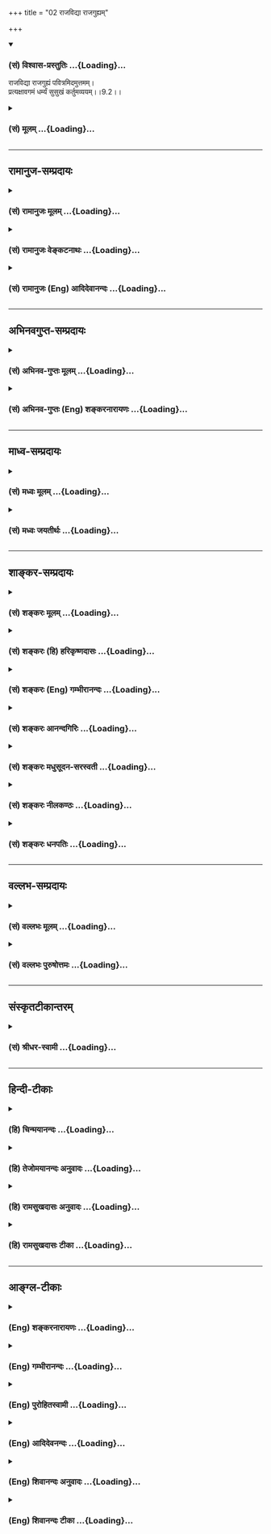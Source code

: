 +++
title = "02 राजविद्या राजगुह्यम्"

+++
<div class="js_include" newlevelforh1="3" title="(सं) विश्वास-प्रस्तुतिः" unfilled url="/purANam/mahAbhAratam/06-bhIShma-parva/02-bhagavad-gItA-parva/saMskRtam/vishvAsa-prastutiH/09_rAja-vidyA-rAja-guhy/02_rAjavidyA_rAjaguh.md">
<details open><summary><h3>(सं) विश्वास-प्रस्तुतिः ...{Loading}...</h3></summary>

राजविद्या राजगुह्यं पवित्रमिदमुत्तमम्।  
प्रत्यक्षावगमं धर्म्यं सुसुखं कर्तुमव्ययम्।।9.2।।
</details>
</div>
<div class="js_include collapsed" newlevelforh1="3" title="(सं) मूलम्" unfilled url="/purANam/mahAbhAratam/06-bhIShma-parva/02-bhagavad-gItA-parva/saMskRtam/mUlam/09_rAja-vidyA-rAja-guhy/02_rAjavidyA_rAjaguh.md">
<details><summary><h3>(सं) मूलम् ...{Loading}...</h3></summary>

राजविद्या राजगुह्यं पवित्रमिदमुत्तमम्।  
प्रत्यक्षावगमं धर्म्यं सुसुखं कर्तुमव्ययम्।।9.2।।
</details>
</div>


_________________
## रामानुज-सम्प्रदायः
<div class="js_include collapsed" newlevelforh1="3" title="(सं) रामानुजः मूलम्" unfilled url="/purANam/mahAbhAratam/06-bhIShma-parva/02-bhagavad-gItA-parva/saMskRtam/rAmAnujaH/mUlam/09_rAja-vidyA-rAja-guhy/02_rAjavidyA_rAjaguh.md">
<details><summary><h3>(सं) रामानुजः मूलम् ...{Loading}...</h3></summary>

।।9.2।।**राजविद्या** विद्यानां राजा **राजगुह्यं** गुह्यानां राजा राज्ञां
विद्येति वा राजविद्या; राजानो हि विस्तीर्णागाधमनसः; महामनसाम् इयं विद्या
इत्यर्थः। महामनस एव गोपनीयगोपनकुशला इति तेषाम् एव गुह्यम् **इदम्। उत्तमम्
पवित्रं** मत्प्राप्तिविरोध्यशेषकल्मषापहं **प्रत्यक्षावगमम्;** अवगम्यते
इति अवगमो विषयः; प्रत्यक्षभूतः अवगमो विषयो यस्य ज्ञानस्य तत्
प्रत्यक्षावगमम्; भक्तिरूपेण उपासनेन उपास्यमानः अहं तदानीम् एव उपासितुः
प्रत्यक्षताम् उपागतो भवामि इत्यर्थः। अथापि **धर्म्यं** धर्माद् अनपेतं
धर्मत्वं हि निःश्रेयससाधनत्वम् स्वरूपेण एव अत्यर्थप्रियत्वेन तदानीम् एव
मद्दर्शनापादनतया च स्वयं निःश्रेयसरूपम् अपि
निरतिशयनिःश्रेयसरूपात्यन्तिकमत्प्राप्तिसाधनम् इत्यर्थः। अत एव **सुसुखं**
कर्तुं सुसुखोपादानम्; अत्यर्थप्रियत्वेन उपादेयम् **अव्ययम्** अक्षयं
मत्प्राप्तिं साधयित्वा अपि स्वयं न क्षीयते। एवंरूपम् उपासनं कुर्वतो
मत्प्रदाने कृते अपि न किञ्चित् कृतं मया अस्य इति मे प्रतिभाति इत्यर्थः।

</details>
</div>
<div class="js_include collapsed" newlevelforh1="3" title="(सं) रामानुजः वेङ्कटनाथः" unfilled url="/purANam/mahAbhAratam/06-bhIShma-parva/02-bhagavad-gItA-parva/saMskRtam/rAmAnujaH/venkaTanAthaH/09_rAja-vidyA-rAja-guhy/02_rAjavidyA_rAjaguh.md">
<details><summary><h3>(सं) रामानुजः वेङ्कटनाथः ...{Loading}...</h3></summary>

  
  
।।9.2।। उपायान्तरेभ्योऽस्योपायस्यातिशयं दर्शयति -- राजविद्येति।
राजशब्दस्यात्र क्षत्रियविषयत्वेविशेषविधिः शेषनिषेधं गमयति \[ \]
इतिन्यायात् ब्राह्मणादेरनधिकारप्रसङ्गात्राज्ञां विद्या इति
विग्रहमनादृत्याह -- विद्यानां राजा ৷৷. गुह्यानां राजेति।
समानाधिकरणसमासफलमनुरुध्येदमुक्तम् शब्दार्थस्तु राजभूता विद्येति
राजदन्तादिषु वा पाठो द्रष्टव्यः। पवित्रमिदमुत्तमम्
इत्युत्तमशब्दसमानन्यायतया राजशब्दोऽत्र श्रेष्ठवाची।
एवमप्रसिद्धार्थक्लेशमसहमान आहराज्ञां विद्येति।
ब्राह्मणादेरधिकारनिषेधपरत्वशङ्कापरिहारायोपचारनिमित्तं गुणं दर्शयतिराजानो
हीति। फलितमाहमहामनसामिति। अजहल्लक्षणा वा गौणी वा वृत्तिरिह विवक्षिता;
अन्यैर्ज्ञातुमशक्यत्वादिति भावः। राजगुह्यम् इत्यस्यापि
सप्रयोजनत्वायौपचारिकार्थत्वं दर्शयतिमहामनस एव हीति।
उपायविरोधिनिवर्तककतिपयनिवर्तकव्यवच्छेदार्थमुत्तमशब्दविशेषितपवित्रशब्दविवक्षितमाह
-- मत्प्राप्तीति। प्रत्यक्षावगमम् इत्यत्र प्रत्यक्षरूपज्ञानपरत्वे
नपुंसकत्वायोगाज्ज्ञानस्यैव विशेष्यस्य ज्ञानमेव विशेषणीकृत्य
बहुव्रीह्ययोगाच्च कर्मणि व्युत्पत्त्या बहुव्रीहित्वं घटयतिअवगम्यत
इत्यादिना। नन्विदमयुक्तम्; उपासनस्य स्मृतिसन्ततिरूपत्वात्; उपास्यस्य
चाप्रत्यक्षत्वश्रुतेः प्रत्यक्षस्य तु विषयान्तरस्य
भक्तावनन्वयादित्यत्राहभक्तरूपेणेति। भक्त्या त्वनन्यया शक्यः \[11।54\]
इत्यादिकमिह भाव्यम्। तदानीमेवेत्यासक्तिवशादुक्तम्।  
  
स्वयं फलभूतानां हि फलान्तरसाधनत्वरूपं धर्मत्वं दुर्लभमित्यभिप्रायेणाह --
अथापि धर्म्यमिति। धर्मपथ्यर्थन्यायादनपेते \[अष्टा.4।4।92\] इति
सूत्रानुसारेण धर्म्यशब्दं निर्वक्तिधर्मादिति। अभिप्रेतं विवृणोतिधर्मत्वं
हीत्यादिना। प्रीतिपर्यायधृतिवाचके धातौ करणविवक्षया व्युत्पन्नो ह्ययं
धर्मशब्द इति भावः। उक्तं चाभियुक्तैःधर्म इत्युपसंहार्ये
यच्छ्रेयस्करभाषणम्। तद्धर्मपदवाच्यार्थनिरूपणविवक्षया इत्यादि।
श्रेयसोऽत्रावच्छेदकाभावात्मुक्तिः कैवल्यनिर्वाणश्रेयोनिश्श्रेयसामृतम्
\[अमरः1।5।6\] इति नैघण्टुकपाठाच्चनिरतिशयेत्यादिकमुक्तम्। अत एवेति --
स्वरूपतः साध्यतश्च पुरुषार्थरूपत्वादित्यर्थः। कर्तुं सुसुखं करणे
सुसुखमित्यर्थः। सुसुखं इत्यस्य
तुमुनन्तक्रियाकर्मीभावभ्रमव्युदासायाहसुसुखोपादानमिति।
उपसर्गसुखशब्दयोरत्राभिप्रेतमाहअत्यर्थेति। स्वरूपतो
विषयतश्चात्यर्थानुकूलत्वात्सुखेनानुष्ठेयमित्यर्थः। फलविनाश्यं हि
सर्वमन्यत्कर्म इदं तु सुकरमपि फलेनापि न क्षीयते अपवर्गरूपं फलमप्येतस्य
नालमित्यतिशयपरोऽव्ययशब्द इत्यभिप्रायेणाहअक्षयमिति।
तद्विवृणोतिमत्प्राप्तिमिति। तर्हि किमन्यदधिकं साध्यमिति
शङ्कायामभिप्रेतमाहएवंरूपमिति।  
  

</details>
</div>
<div class="js_include collapsed" newlevelforh1="3" title="(सं) रामानुजः (Eng) आदिदेवानन्दः" unfilled url="/purANam/mahAbhAratam/06-bhIShma-parva/02-bhagavad-gItA-parva/saMskRtam/rAmAnujaH/english/AdidevAnandaH/09_rAja-vidyA-rAja-guhy/02_rAjavidyA_rAjaguh.md">
<details><summary><h3>(सं) रामानुजः (Eng) आदिदेवानन्दः ...{Loading}...</h3></summary>

9.2 This is a 'royal science', the king among sciences; 'the royal
mystery', the king among mysteries. Or royal science may also mean the
science known and practised by kings. Indeed kings are those who have
broad and profound minds. The meaning is that this is the science of
great minds. This is a mystery, because the great-minded alone are
skilled in keeping mysteries. This is 'supreme purifier'; for it removes
completely all blemishes opposed to the attainment of Myself. It is
realised by 'direct perception'. Avagama' is that which is apprehended -
the subject of knowledge. It is that knowledge which has become direct
perception, so that its object is directly apprehended. The import is
that I, when worshipped in the spirit of Bhakti, become perceptible to
the worshipper immediately. Even so, it is in 'accord with Dharma' or
inseparable from Dharma. What is called Dharma is that which constitutes
the means for the highest good. Though it is of the nature of supreme
good, as it brings about the vision of Myself, yet it is also the means
for completely attaining Me, which is the end unsurpassed and the final
good. Because of this, it is 'pleasurable' to practise; its adoption is
a matter of supreme love. It is 'abiding', imperishable. It does not
perish even after leading to My attainment. That is, I give Myself up to
one who performs this form of worship; even then it appears to Me that I
have done nothing for him. Such is the meaning.

</details>
</div>


_________________
## अभिनवगुप्त-सम्प्रदायः
<div class="js_include collapsed" newlevelforh1="3" title="(सं) अभिनव-गुप्तः मूलम्" unfilled url="/purANam/mahAbhAratam/06-bhIShma-parva/02-bhagavad-gItA-parva/saMskRtam/abhinava-guptaH/mUlam/09_rAja-vidyA-rAja-guhy/02_rAjavidyA_rAjaguh.md">
<details><summary><h3>(सं) अभिनव-गुप्तः मूलम् ...{Loading}...</h3></summary>

।।9.2।। राजेति। राजते सर्वविद्यामध्ये वीप्यते या। इहैव ह्युच्यते --
अध्यात्मविद्या विद्यानाम् इति। राज्ञां जनकादीनाम् अत्र अधिकारः; तेषां
रहस्यम् अतिगुप्तत्वात् +++(S;;N प्रति गुप्तत्वात्)+++। क्षत्रियसुलभेन वी,(धी)
रभावेनाविकम्पनात् +++(S;;N -- कम्पत्वात्)+++ कर्तुमनुष्ठातुं +++(N अनुष्ठानम्)+++
सुसुखम्। \[अव्ययम्\]; न चास्य ब्रह्मोपासनात्मनः कर्मणः
अन्यकर्मवदुपभोगादिना व्ययोऽस्ति।

</details>
</div>
<div class="js_include collapsed" newlevelforh1="3" title="(सं) अभिनव-गुप्तः (Eng) शङ्करनारायणः" unfilled url="/purANam/mahAbhAratam/06-bhIShma-parva/02-bhagavad-gItA-parva/saMskRtam/abhinava-guptaH/english/shankaranArAyaNaH/09_rAja-vidyA-rAja-guhy/02_rAjavidyA_rAjaguh.md">
<details><summary><h3>(सं) अभिनव-गुप्तः (Eng) शङ्करनारायणः ...{Loading}...</h3></summary>

9.2 Raja-etc. Shines : that which illumines in the midst of all
sciences. Here \[in the Gita\] itself it is said 'The science of the
Self \[is the chief\] among the sciences'. Here in this science kings
like Janaka etc., have a right and pervilege (adhikara) \[to learn\]. It
is their secret, as it is much protected (by them) by heroism easy for
the Ksatriyas. As they do not waver \[in their mind\] because of their
heroic nature that is common in the members of the warring class, it is
very easy to do i.e., to observe. Imperishable : Unlike other actions
this action of worshipping Brahman does not perish through the enjoyment
of \[its result\].

</details>
</div>


_________________
## माध्व-सम्प्रदायः
<div class="js_include collapsed" newlevelforh1="3" title="(सं) मध्वः मूलम्" unfilled url="/purANam/mahAbhAratam/06-bhIShma-parva/02-bhagavad-gItA-parva/saMskRtam/madhvaH/mUlam/09_rAja-vidyA-rAja-guhy/02_rAjavidyA_rAjaguh.md">
<details><summary><h3>(सं) मध्वः मूलम् ...{Loading}...</h3></summary>

।।9.2।। राजविद्या प्रधानविद्या। प्रत्यक्षं ब्रह्म अवगम्यते येन
तत्प्रत्यक्षावगमम्। अक्षेष्विन्द्रियेषु प्रति प्रतिस्थित इति प्रत्यक्षः।
तथा च श्रुतिः यः प्राणे तिष्ठन्प्राणादन्तरो यं प्राणो न वेद यस्य प्राणः
शरीरम्। यः प्राणमन्तरो यमयत्येष त आत्माऽन्तर्याम्यमृतः। यो वाचि तिष्ठन्
৷৷. यश्चक्षुषि तिष्ठन् \[बृ.उ.3।7।1618\] इत्यादिः। य एषोऽन्तरक्षिणि
पुरुषो दृश्यते \[छां.उ.1।7।5\] इति च अङ्गुष्ठमात्रः पुरुषोऽङ्गुष्ठं च
समाश्रितः \[म.ना.उ.15।5\] इति च। त्वं मनस्त्वं चन्द्रमास्त्वं
चक्षुरादित्यः इत्यादेश्च मोक्षधर्मे। \[म.भा.12।338।98100\] स प्रत्यक्षः
प्रति इति हि सोऽक्षेष्वक्षवान् भवति य एवं विद्वान्प्रत्यक्षं वेद इति
सामवेदे बाभ्रव्यशाखायाम्। धर्मो भगवान् तद्विषयं धर्म्यम्। सर्वं जगद्धत्त
इति धर्मः। पृथिवी धर्ममूर्धनि इति च प्रयोगान्मोक्षधर्मे। भारभृत्कथितो योगी
\[म.भा.13।149।106\] इति च। भर्ता सन् भ्रियमाणो बिभर्ति \[तै.आ.3।14\] इति
च श्रुतिः। धर्मो वा इदमग्र आसीन्न पृथिवी न वायुर्भाकाशो न ब्रह्मा न
रुद्रो न देवा न ऋषयः सोऽध्यायत् इति च सामवेदशाखायाम्।

</details>
</div>
<div class="js_include collapsed" newlevelforh1="3" title="(सं) मध्वः जयतीर्थः" unfilled url="/purANam/mahAbhAratam/06-bhIShma-parva/02-bhagavad-gItA-parva/saMskRtam/madhvaH/jayatIrthaH/09_rAja-vidyA-rAja-guhy/02_rAjavidyA_rAjaguh.md">
<details><summary><h3>(सं) मध्वः जयतीर्थः ...{Loading}...</h3></summary>

।।9.2।। राज्ञामश्वपतिजनकादीनां विद्या राजविद्येति कश्चित्; तदसत्
ब्राह्मणादीनामनधिकारप्रसङ्गादिति भावेनाह -- **राजे**ति। राजेव राजा; राजा
चासौ विद्या चेति राजविद्येत्यर्थः। प्रत्यक्षेणावगमो यस्येति (शां.)
व्याख्यानमसत्। भगवन्माहात्म्यस्य शास्त्रैकसमधिगम्यत्वात्अद्वैतोद्गारस्य
प्रमाणविरुद्धत्वादिति भावेनाह -- **प्रत्यक्षमि**ति। शास्त्रैकवेद्यं
ब्रह्म कथं प्रत्यक्षं इत्यत आह -- **अक्षेष्वि**ति। प्रत्यक्षः परमात्मा।
प्रादिसमासोऽयं; नाव्ययीभाव इति ज्ञापनाय नपुंसके प्रकृतेऽपि
पुँल्लिङ्गनिर्देशः; अन्यथा षष्ठी न श्रूयेत। परमात्मनोऽक्षेषु स्थितत्वे
किं मानं इत्यत आह -- **तथा चे**ति। प्राण इति प्राणाभिमानिनी देवतोच्यते;
प्राणादन्तरो भिन्नः। अङ्गुष्ठेति कर्मेन्द्रियाधिष्ठातृत्वमुच्यते। मन
इत्यादेर्मनआदिस्थ इत्यर्थः। प्रत्यक्षशब्दस्यायमर्थ इत्यत्र श्रुतिमाह --
**स** इति। प्रतिस्थितः। अक्षवान् प्रशस्तेन्द्रियः। यो विद्वानेवं
प्रत्यक्षशब्दार्थं वेद। धर्मादनपेतं धर्म्यमिति निर्वचनेऽपि न
प्रसिद्धधर्माविरुद्धत्वमर्थः; निवृत्तधर्मस्य ब्रह्मज्ञानाविरुद्धतायाः
प्रसिद्धत्वात्। प्रवृत्तिलक्षणस्य तु तद्विरुद्धत्वादिति भावेनाह --
**धर्म** इति। तस्मादनपेतमित्यर्थस्तद्विषयमिति। कथं भगवान् धर्मः इत्यत आह
-- **सर्वमि**ति। धृञो मन्प्रत्यय औणादिकः। धारके धर्मशब्दप्रवृत्तिः कुतः
इत्यत आह -- **पृथिवी**ति। पर्वतोपरीत्यर्थः। भगवतः सर्वधारकत्वे किं मानं
इत्यत आह -- **भारभृदि**ति। सर्वत्र स्थितो भगवान् सर्वेण ध्रियते; स कथं
सर्वस्य धारकः इत्यत आह -- **भर्ते**ति। भर्ता सन्नेव म्रियमाणो न
स्वकीयस्थित्यै। धर्मशब्दस्य भगवद्वाचित्वं कुतः इत्यत आह -- **धर्मो वा**
इति। इदमग्रे अस्याग्रे। अत्र पुण्यं धर्मः किं न स्यात् इति
शङ्कानिरासार्थं सोऽध्यायदिति वाक्यशेषोदाहरणम्।

</details>
</div>


_________________
## शाङ्कर-सम्प्रदायः
<div class="js_include collapsed" newlevelforh1="3" title="(सं) शङ्करः मूलम्" unfilled url="/purANam/mahAbhAratam/06-bhIShma-parva/02-bhagavad-gItA-parva/saMskRtam/shankaraH/mUlam/09_rAja-vidyA-rAja-guhy/02_rAjavidyA_rAjaguh.md">
<details><summary><h3>(सं) शङ्करः मूलम् ...{Loading}...</h3></summary>

।।9.2।। --,**राजविद्या** विद्यानां राजा; दीप्त्यतिशयवत्त्वात् दीप्यते हि
इयम् अतिशयेन ब्रह्मविद्या सर्वविद्यानाम्। तथा **राजगुह्यं** गुह्यानां
राजा। **पवित्रं** पावनं **इदम् उत्तमं** सर्वेषां पावनानां शुद्धिकारणं
ब्रह्मज्ञानम् उत्कृष्टतमम्। अनेकजन्मसहस्रसंचितमपि धर्माधर्मादि समूलं
कर्म क्षणमात्रादेव भस्मीकरोति इत्यतः किं तस्य पावनत्वं वक्तव्यम्। किञ्च
-- **प्रत्यक्षावगमं** प्रत्यक्षेण सुखादेरिव अवगमो यस्य तत्
प्रत्यक्षावगमम्। अनेकगुणवतोऽपि धर्मविरुद्धत्वं दृष्टम्; न तथा आत्मज्ञानं
धर्मविरोधि; किंतु **धर्म्यं** धर्मादनपेतम्। एवमपि;
स्याद्दुःखसंपाद्यमित्यत आह -- सुसुखं **कर्तुम्;** यथा
रत्नविवेकविज्ञानम्। तत्र अल्पायासानामन्येषां कर्मणां सुखसंपाद्यानाम्
अल्पफलत्वं दुष्कराणां च महाफलत्वं दृष्टमिति; इदं तु सुखसंपाद्यत्वात्
फलक्षयात् व्येति इति प्राप्ते; आह -- **अव्ययम्** इति। न अस्य फलतः
कर्मवत् व्ययः अस्तीति अव्ययम्। अतः श्रद्धेयम् आत्मज्ञानम्।। ये पुनः --,

</details>
</div>
<div class="js_include collapsed" newlevelforh1="3" title="(सं) शङ्करः (हि) हरिकृष्णदासः" unfilled url="/purANam/mahAbhAratam/06-bhIShma-parva/02-bhagavad-gItA-parva/saMskRtam/shankaraH/hindI/harikRShNadAsaH/09_rAja-vidyA-rAja-guhy/02_rAjavidyA_rAjaguh.md">
<details><summary><h3>(सं) शङ्करः (हि) हरिकृष्णदासः ...{Loading}...</h3></summary>

।।9.2।। वह ज्ञान --, अतिशय प्रकाशयुक्त होनेके कारण समस्त विद्याओंका राजा
है। ब्रह्मविद्या सब विद्याओंमें अतिशय देदीप्यमान है यह प्रसिद्ध ही है।
तथा ( यह ज्ञान ) समस्त गुप्त रखनेयोग्य भावोंका भी राजा है। एवं यह बड़ा
पवित्र और उत्तम भी है; अर्थात् सम्पूर्ण पवित्र करनेवालोंको पवित्र
करनेवाला यह ब्रह्मज्ञान सबसे उत्कृष्ट है। जो अनेक सहस्र जन्मोंमें इकट्ठे
हुए पुण्य पापादि कर्मोंको क्षणमात्रमें मूलसहित भस्म कर देता है उसकी
पवित्रताका क्या कहना है साथ ही यह ज्ञान प्रत्यक्ष अनुभवमें आनेवाला है;
अर्थात् सुख आदिकी भाँति जिसका प्रत्यक्ष अनुभव हो सके; ऐसा है। अनेक
गुणोंसे युक्त वस्तुका भी धर्मसे विरोध देखा जाता है; परंतु आत्मज्ञान उनकी
तरह धर्मविरोधी नहीं है बल्कि धर्म्य -- धर्ममय है अर्थात् धर्मसे युक्त
है। ऐसा पदार्थ भी दुःसम्पाद्य ( प्राप्त करनेमें बड़ा कठिन ) हो सकता है।
इसलिये कहते हैं कि वह ज्ञान रत्नोंके विवेकविज्ञानकी भाँति समझनेमें बड़ा
सुगम है। परंतु संसारमें अल्प परिश्रमसे सुखपूर्वक सम्पन्न होनेवाले
कर्मोंका अल्प फल और कठिनतासे सम्पन्न होनेवाले कर्मोंका महान् फल देखा गया
है; अतः यह ज्ञान भी सुगमतासे सम्पन्न होनेवाला होनेके कारण अपने फलका क्षय
होनेपर क्षीण हो जायगा; ऐसी शङ्का प्राप्त होनेपर कहते हैं -- यह ज्ञान
अव्यय है अर्थात् कर्मोंकी भाँति फलनाशके द्वारा इसका नाश नहीं होता। अतः
यह आत्मज्ञान श्रद्धा करने योग्य है।

</details>
</div>
<div class="js_include collapsed" newlevelforh1="3" title="(सं) शङ्करः (Eng) गम्भीरानन्दः" unfilled url="/purANam/mahAbhAratam/06-bhIShma-parva/02-bhagavad-gItA-parva/saMskRtam/shankaraH/english/gambhIrAnandaH/09_rAja-vidyA-rAja-guhy/02_rAjavidyA_rAjaguh.md">
<details><summary><h3>(सं) शङ्करः (Eng) गम्भीरानन्दः ...{Loading}...</h3></summary>

9.2 And that is raja-vidya, the Sovereign Knowledge, the kind among
sciences because of the abundance of its radiance. Indeed, this
knowledge of Brahman shines most brilliantly among all kiinds of
learning \[The word raja means a king, or figuratively, the greatest;
or, derived from the root raj, to shine, it may mean shining.-Tr.\] So
also, idam, this; is raja-guhyam, the Sovereign Profundity, the kind
among profundities; uttamam, the best; pavitram, sanctifier. This
knowledge of Brahman, which sanctifies all things that purify, is the
greatest. Shine it reduces to ashes in a moment (the results of) all
actions-righteous, unrighteous and others-together with their roots,
accumulated over many thousands of births, therefore, what to speak of
its sanctifying power! Besides, it is pratyaksavagamam, directly
realizable, directly perceivable like happiness etc. Even though
possessed of many alities, a thing may be noticed to be contrary to
righteousness. The knowledge of the Self is not opposed to
righteousness, in that way, but it is dharmyam, righteous, not divorced
from righteousness. Eeve so, it may be difficult to practice. Hence the
Lord says it is susukham, very easy; kartum to practise, like the
knowledge of the distinction among jewels. It is seen (in the world)
that, actions which reire little effort and are accomplished easily
yield meagre results, whereas those that are difficult to accomplish
yield great results. Thus the contingency arises that this (knowledge of
Brahman), however. which is easily attained, perishes when its result
gets exhausted. Therefore the Lord says it is avyayam, imperishable.
From the point of view of its result, it is not perishable like (the
results of) actions. Hence the knowledge of the Self should be highly
regarded.

</details>
</div>
<div class="js_include collapsed" newlevelforh1="3" title="(सं) शङ्करः आनन्दगिरिः" unfilled url="/purANam/mahAbhAratam/06-bhIShma-parva/02-bhagavad-gItA-parva/saMskRtam/shankaraH/AnandagiriH/09_rAja-vidyA-rAja-guhy/02_rAjavidyA_rAjaguh.md">
<details><summary><h3>(सं) शङ्करः आनन्दगिरिः ...{Loading}...</h3></summary>

।।9.2।। तदाभिमुख्यसिद्धये तज्ज्ञानं स्तौति -- **तच्चेति।** ब्रह्मविद्या
विद्यानां राजा श्रेष्ठेत्यत्र हेतुमाह -- **दीप्तीति।** कुतो
ब्रह्मविद्याया विद्यान्तरेभ्यो दीप्त्यतिशयवत्त्वं तदाह -- **दीप्यते
हीति।** दृश्यते हि विद्वदन्तरेभ्यो लोके पूजातिरेको ब्रह्मविदामिति भावः।
उत्कृष्टतमं शुद्धिकारणं ब्रह्मज्ञानमित्येतदुपपादयति -- **अनेकेति।** तत्र
च श्रुतिस्मृती प्रमाणयितव्ये। न शास्त्रैकगम्यमिदं ज्ञानं किंतु
प्रत्यक्षप्रमेयमित्याह -- **किञ्चेति।** प्रत्यक्षमवगमो मानमस्मिन्निति
तथा; यद्वावगम्यत इत्यवगमः फलं प्रत्यक्षोऽवगमोऽस्येति दृष्टफलत्वं
ज्ञानस्योच्यते। धर्म्यमित्येतद्व्याकरोति -- **अनपेतमिति।** धर्मस्येव
तस्य क्लेशसाध्यत्वमाशङ्क्याह -- **एवमपीति।** तत्र रत्नविषयं विवेकज्ञानं
संप्रयोगादुपदेशापेक्षादनायासेन दृष्टं तथेदं ब्रह्मज्ञानमित्याह --
**तथेति।** अव्ययमिति विशेषणमाशङ्कापूर्वकं विवृणोति -- **तत्रेत्यादिना।**
व्यवहारभूमिः सप्तम्यर्थः। ज्ञानस्याक्षयफलत्वे फलितमाह -- **अत इति।**

</details>
</div>
<div class="js_include collapsed" newlevelforh1="3" title="(सं) शङ्करः मधुसूदन-सरस्वती" unfilled url="/purANam/mahAbhAratam/06-bhIShma-parva/02-bhagavad-gItA-parva/saMskRtam/shankaraH/madhusUdana-sarasvatI/09_rAja-vidyA-rAja-guhy/02_rAjavidyA_rAjaguh.md">
<details><summary><h3>(सं) शङ्करः मधुसूदन-सरस्वती ...{Loading}...</h3></summary>

।।9.2।। पुनस्तदाभिमुख्याय तज्ज्ञानं स्तौति -- राजविद्या सर्वासां
विद्यानां राजा; सर्वाविद्यानाशकत्वात्;
विद्यान्तरस्याविद्यैकदेशविरोधित्वात्। तथा राजगुह्यं सर्वेषां गुप्तानां
राजा; अनेकजन्मकृतसुकृतसाध्यत्वेन बहुभिरज्ञातत्वात्।
राजदन्तादित्वादुपसर्जनस्य परनिपातः। पवित्रमिदमुत्तमम्। प्रायश्चित्तैर्हि
किंचिदेकमेव पापं निवर्त्यते। निवृत्तं च तत्स्वकारणे सूक्ष्मरूपेण
तिष्ठत्येव। यतः पुनस्तत्पापमुपचिनोति पुरुषः। इदं
त्वनेकजन्मसहस्रसंचितानां सर्वेषामपि पापानां स्थूलसूक्ष्मावस्थानां
तत्कारणस्य चाज्ञानस्य सद्य एवोच्छेदकम्। अतः सर्वोत्तमं। पावनमिदमेव।
नचातीन्द्रिये धर्म इवात्र कस्यचित्संदेहः; स्वरूपतः फलतश्च
प्रत्यक्षत्वादित्याह -- प्रत्यक्षावगमं अवगम्यतेऽनेनेत्यवगमो मानं;
अवगम्यते प्राप्यत इत्यवगमः फलं; प्रत्यक्षमवगमो मानमस्मिन्निति स्वरूपतः
साक्षिप्रत्यक्षत्वं; प्रत्यक्षोऽवगमोऽस्येति फलतः साक्षिप्रत्यक्षत्वं;
मयेदं विदितमतो नष्टमिदानीमत्र,ममाज्ञानमिति हि सार्वलौकिकः साक्ष्यनुभवः।
एवं लोकानुभवसिद्धत्वेऽपि तज्ज्ञानं धर्म्यं धर्मादनपेतं
अनेकजन्मसंचितनिष्कामधर्मफलम्। तर्हि दुःसंपादं स्यान्नेत्याह -- सुसुखं
कर्तुं,गुरूपदर्शितविचारसहकृतेन वेदान्तवाक्येन सुखेन कर्तुं शक्यं न
देशकालादिव्यवधानमपेक्षते प्रमाणवस्तुपरतन्त्रत्वाज्ज्ञानस्य।
एवमनायाससाध्यत्वे स्वल्पफलत्वं स्यादत्यायासाध्यानामेव कर्मणां
महाफलत्वदर्शनादिति नेत्याह -- अव्ययम्। एवमनायाससाध्यस्याप्यस्य फलतो
व्ययो नास्तीत्यव्ययम्। अक्षयफलमित्यर्थः। कर्मणां त्वतिमहतामपि
क्षयिकफलत्वमेवयो वा एतदक्षरं गार्ग्यविदित्वास्मिँल्लोके जुहोति यजते
तपस्तप्यते बहूनि वर्षसहस्राण्यन्तवदेवास्य तद्भवति इति श्रुतेः।
तस्मात्सर्वोत्कृष्टत्वाच्छ्रद्धेयमेवात्मज्ञानम्।

</details>
</div>
<div class="js_include collapsed" newlevelforh1="3" title="(सं) शङ्करः नीलकण्ठः" unfilled url="/purANam/mahAbhAratam/06-bhIShma-parva/02-bhagavad-gItA-parva/saMskRtam/shankaraH/nIlakaNThaH/09_rAja-vidyA-rAja-guhy/02_rAjavidyA_rAjaguh.md">
<details><summary><h3>(सं) शङ्करः नीलकण्ठः ...{Loading}...</h3></summary>

।।9.2।। एतदेव स्तौति -- **राजविद्येति।** विद्यानां राजा इति राजविद्या
अध्यात्मविद्या। गुह्यानां राजा इति राजगुह्यम्। राजदन्तादिषु परम्
इत्युपसर्जनस्य परनिपातः। पवित्रं पावनम्। उत्तमं
पूर्वापरदुरितनाशाश्लेषहेतुत्वात्प्रायश्चित्ताद्यपेक्षया श्रेष्ठम्।
प्रत्यक्षावगमं प्रत्यक्षं नित्यापरोक्षं यत्प्रत्यगात्मवस्तु तदेव
याथात्म्येनावगम्यतेऽनेनेति प्रत्यक्षावगमं; प्रत्यक्षेण सुखादिवद्गमो
यस्येति वा। अस्मिन्पक्षे विज्ञानसहितमिति विशेषणस्य श्लोकान्तरस्थत्वान्न
तेन पौनरुक्त्यदोषः। तर्हि अपूर्वत्वाभावान्निष्फलं स्यादत आह। धर्म्यं
धर्मादनपेतम्। तथाहि क्षणमपि प्रत्यगात्माकारवृत्तौ सत्यां श्रूयतेक्षणमेकं
क्रतुशतस्य चतुःसप्तत्या यत्फलं तद्वाप्नोति इति। तर्हि दुःसाध्यं
स्यान्नेत्याह -- सुसुखं कर्तुमिति। कर्तुं संपादयितुमाविष्कर्तुं
सुसुखमनायाससाध्यम्। अज्ञानापनयमात्रसिद्धत्वात्। तर्हि आशुविनाशिफलं चेत्।
अव्ययं; वस्तुमात्रविषयत्वात्। अनन्तफलं नतु कर्मफलवन्नश्यति।

</details>
</div>
<div class="js_include collapsed" newlevelforh1="3" title="(सं) शङ्करः धनपतिः" unfilled url="/purANam/mahAbhAratam/06-bhIShma-parva/02-bhagavad-gItA-parva/saMskRtam/shankaraH/dhanapatiH/09_rAja-vidyA-rAja-guhy/02_rAjavidyA_rAjaguh.md">
<details><summary><h3>(सं) शङ्करः धनपतिः ...{Loading}...</h3></summary>

।।9.2।। तज्ज्ञानं स्तौति राजेति। राजविद्या विद्यानां सर्वासां राजा।
ब्रह्मविद्यावतः पूजातिशयदर्शयेन तस्या अतिशयेन देदीप्यमानत्वात्। तथाच
श्रुतिःतस्मादात्मज्ञमर्चयेद्भूतिकामः इति। भगवद्ववचनं चनिरपेक्षं मुनिं
शान्तं निर्वैरं समदर्शनम्। अनुब्रजाभ्यहं नित्यं पूयेयेत्यङ्गिरेणुभिः।।
इति। तथा सर्वेषां गुह्यानामुत्कर्षवत्त्वेन गोप्यानां
राजाऽत्यत्कर्षत्वात्राजदन्तादिषु परम् इत्युपासर्जनस्य परनिपातः। इदं
ब्रह्मज्ञानमुत्तमं पवित्रं सर्वेषां पावनानामपि शुद्धिकत्वात्। अन्यद्धि
प्रायश्चित्तादिरुपं पवित्रं यथाकथंचित्किंचित्पापं नाशयति। इदं तु सर्वै
धर्माधर्मादिलक्षणं अनेकजन्मसंचितं समूलं कर्म नाशयति। क्रियमाणं
चाश्चलष्टं करोति। तथाच व्याससूत्रेतदधिगम उत्तरपूर्वाधयोरश्लेषविनाशौ
तद्य्वपदेशात्इतरस्याप्येवमसंश्लेषः पाते तु इति। तस्मात्किं तस्य
ब्रह्मज्ञानस्य परमपावनत्वं वक्तव्यमेतल्लवसदृशस्यान्यस्य पावन
स्यानिरुपणात्। किंच न केवलं धर्मवच्छास्त्रगम्यं परोक्षमेवापितु
प्रत्यक्षावगमं प्रत्यक्षेण सुखादेरिवावगमो यस्येति भाष्यम्।
प्रत्यक्षोऽवगमो मानमस्मिमन्निति तथा। यद्वावगम्यत इत्यवगमः फलं
प्रत्यक्षोऽवगमोऽस्येति दृष्टफलत्वं ज्ञानस्योच्यत इति तट्टीका।
प्रथमपक्षेऽवगम्येतऽनेनेत्यवगमो मानं प्रत्यक्षं तदस्मिन्निति स्वरुपतः
साक्षिप्रत्यक्षत्वं। द्वितीयपक्षे फलतः तत्प्रत्यक्षत्वं मयेदं विदतमतो
नष्टमिदानीं ममात्राज्ञानमिति सार्वजनीनः साक्ष्यनुभवः इति तदर्थः।
प्रत्यक्षं नित्यापरोक्षं यत्प्रत्यगात्मवस्तु तदेव
याथात्म्येनावगम्येऽनेनेत्यपि केचित्तदेतत्पक्षत्रयमपि
भाष्यस्योपलक्षणार्थत्वेनोपादेयम्। नन्वनेकगुणवतोऽपि
मांसभक्षणादेर्धर्मविरुद्धत्वं दृष्टम्; तथा आत्मज्ञानमपि किं न स्यादिति
तत्राह। धर्म्यं धर्मादनपेतम्। अनेकजन्मार्जितसुकृतसाध्यत्वात्। नन्वेमपि
दुःसंपाद्यं स्यादिति तत्राह। सुसुखं कर्ते
गुरुपदिष्टवेदान्तवाक्यैरज्ञाननिवृत्त्या सुखेनैव संपादयितुं शक्यं न
देशकालऋत्विगाद्यपेक्षास्तीति। ननु लोके यन्महत्फलं
तद्वह्वायाससाध्यकर्मसाध्यम्। अल्पं त्वल्पायाससाध्यकर्मसाध्यं दृष्टम्।
तद्वज्ज्ञानमपि कर्तुं सुखं अल्पफलं भविष्यतीत्याशङ्क्य
रत्नविवेकज्ञानस्याल्पायाससाध्यस्यापि महाफलदर्शनान्नेत्याह। अव्ययं नास्य
ज्ञानस्य लोकवत्फलतो व्ययो नाशोस्तीऽत्यव्ययम्। अतः श्रद्धयावश्यं
संपाद्यमिति भावः।

</details>
</div>


_________________
## वल्लभ-सम्प्रदायः
<div class="js_include collapsed" newlevelforh1="3" title="(सं) वल्लभः मूलम्" unfilled url="/purANam/mahAbhAratam/06-bhIShma-parva/02-bhagavad-gItA-parva/saMskRtam/vallabhaH/mUlam/09_rAja-vidyA-rAja-guhy/02_rAjavidyA_rAjaguh.md">
<details><summary><h3>(सं) वल्लभः मूलम् ...{Loading}...</h3></summary>

।।9.2।। किञ्च राजविद्येति। इदं ज्ञानं खलु राज्ञां महामनसां विद्या गुह्यं
च मन्त्ररूपं विद्यानां राजा गुह्यं च इति वा। राजदन्तादित्वादुपसर्जनस्य
परत्वम्। पावनसम्बन्धित्वात् पवित्रम्। प्रत्यक्षेति अवगम्यत इत्यवगमो
विषयो यस्य ज्ञानस्य सोऽहं प्रत्यक्षतामुपगतो भवामीत्यर्थः;
भक्त्यावृतत्वात्। अथापि धर्म्यं निश्श्रेयसलक्षणाद्धर्मादनपेतम्अनिच्छतो
गतिमण्वीं प्रयुङ्क्ते इति वाक्यात्। कर्तुं च सुसुखं न
कर्मान्तरवद्दुष्करम्।

</details>
</div>
<div class="js_include collapsed" newlevelforh1="3" title="(सं) वल्लभः पुरुषोत्तमः" unfilled url="/purANam/mahAbhAratam/06-bhIShma-parva/02-bhagavad-gItA-parva/saMskRtam/vallabhaH/puruShottamaH/09_rAja-vidyA-rAja-guhy/02_rAjavidyA_rAjaguh.md">
<details><summary><h3>(सं) वल्लभः पुरुषोत्तमः ...{Loading}...</h3></summary>

  
  
।।9.2।। गुह्यतमत्वज्ञापनायोच्यमानस्य सर्वोत्तमत्वमाह -- राजविद्येति।
इदमुच्यमानं राजविद्या विद्यानां राजा; ब्रह्मविद्यात्मकमित्यर्थः।
राजगुह्यं गुह्यानां गोप्यानां राजा; विद्यासु मुख्यत्वात् गोप्येषु
मुख्यत्वात् कस्यापि न वक्तव्यमिति भावः। पवित्रं; परमपावनमित्यर्थः।
उत्तमं सर्वोत्कृष्टम्। प्रत्यक्षावगमं साक्षात्फलात्मकं;
दृष्टफलरूपमित्यर्थः। धर्म्यं धर्मोत्पादकं; कर्तुं सुसुखं सुखेन कर्तुं
योग्यम्; अव्ययं अविनाशि। यद्वा -- अव्ययं कर्तुं स्वसुखं सुसुखं
परमसुखमित्यर्थः।  
  

</details>
</div>


_________________
## संस्कृतटीकान्तरम्
<div class="js_include collapsed" newlevelforh1="3" title="(सं) श्रीधर-स्वामी" unfilled url="/purANam/mahAbhAratam/06-bhIShma-parva/02-bhagavad-gItA-parva/saMskRtam/shrIdhara-svAmI/09_rAja-vidyA-rAja-guhy/02_rAjavidyA_rAjaguh.md">
<details><summary><h3>(सं) श्रीधर-स्वामी ...{Loading}...</h3></summary>

।।9.2।। किंच **-- राजविद्येति।** इदं ज्ञानं राजविद्या विद्यानां राजेति
राजविद्या च। गुह्यानां राजेति राजगुह्यं विद्यासु गोप्येषु च रहस्यम्।
अतिश्रेष्ठमित्यर्थः। राजदन्तादित्वादुपसर्जनस्य परत्वम्। राज्ञां विद्या
राज्ञां गुह्यमितिवा उत्तमं पवित्रमत्यन्तपावनमिदं ज्ञानिनां
प्रत्यक्षावगमं च प्रत्यक्षः स्पष्टोऽवगमोऽवबोधो यस्य तत्प्रत्यक्षावगमम्।
दृष्टफलमित्यर्थः। धर्म्यं च धर्मादनपेतं; सर्वधर्मफलत्वात्। कर्तुं सुसुखं
च। सुखेन कर्तुं शक्यमित्यर्थः। अव्ययमक्षयफलत्वात्।

</details>
</div>


_________________
## हिन्दी-टीकाः
<div class="js_include collapsed" newlevelforh1="3" title="(हि) चिन्मयानन्दः" unfilled url="/purANam/mahAbhAratam/06-bhIShma-parva/02-bhagavad-gItA-parva/hindI/chinmayAnandaH/09_rAja-vidyA-rAja-guhy/02_rAjavidyA_rAjaguh.md">
<details><summary><h3>(हि) चिन्मयानन्दः ...{Loading}...</h3></summary>

।।9.2।। धर्म शब्द का प्रचलित अर्थ यह है कि सप्ताह के किसी विशेष दिन;
निर्धारित समय के लिए देवालय में जाकर व्रत पालन तथा पूजा करना आदि। इस
दृष्टि से वेदान्त कोई धर्म नहीं है परन्तु आदर्श जीवन जीने की कला को धर्म
समझने पर वेदान्त सर्वश्रेष्ठ धर्म है; क्योंकि उसमें आदर्श जीवन का
वैज्ञानिक विश्लेषण एवं विवेचन किया गया है। राजविद्या; राजगुह्य; पवित्र
और उत्तम कहकर भगवान् श्रीकृष्ण उसकी प्रशंसा करते हैं। कोई ज्ञान;
राजविद्या और गुह्यतम तथा परम पवित्र होते हुए भी यदि अनुभव ग्राह्य नहीं
है; तो उसका कोई उपयोग नहीं हो सकता। परन्तु इस ज्ञान में यह दोष नहीं है;
क्योंकि यह प्रत्यक्षावगमम् अर्थात् इसका आत्मरूप में साक्षात् अनुभव किया
जा सकता है। इसी प्रकार; यह ज्ञान र्धम्य अर्थात् धर्म के अनुकूल है;
धर्मयुक्त है। धर्म शब्द का अर्थ अनेक स्थलों पर बताया जा चुका है।
आत्मचैतन्य के अभाव में मनुष्य स्थूल और सूक्ष्मरूप जड़तत्त्वों का समूह
मात्र है; जो स्वयं कोई भी कार्य करने में समर्थ नहीं है। यह
चेतनतत्त्वआत्मा ही मनुष्य का वास्तविक धर्म है; स्वरूप है। भगवान् यहाँ जो
ज्ञान प्रदान करने वाले हैं; वह न भौतिक विज्ञान है और न मनोविज्ञान किन्तु
वह आत्मज्ञान अर्थात् मनुष्य के स्वस्वरूप का ज्ञान है। सुसुखं कर्तुम् धर्म
कोई बाह्य जगत् में की जाने वाली क्रिया नहीं; वरन् आत्मिक उन्नति का मार्ग
है; जिसका अनुसरण प्रत्येक व्यक्ति स्वयं ही करता है। यदि प्रस्तुत ज्ञान
को प्राप्त करना अत्यन्त कठिन हो; तो उसमें किसी की प्रवृत्ति न होने से
उसकी विद्यमानता व्यर्थ ही होगी। वैज्ञानिकों की इस घोषणा से कि मंगलग्रह
पर सोने का अक्षय भण्डार वितरण के लिए उपलब्ध है; देश की दरिद्रता दूर नहीं
होती भगवान् इस ज्ञान के कठिन होने के भय को साधक के मन से निवृत्त करने के
लिए कहते हैं कि यह करने में अत्यन्त सरल है। लगनशील और योग्य विद्यार्थी
के लिये चित्तशुद्धि और उसके द्वारा ज्ञान से लक्ष्यप्राप्ति करना अत्यन्त
सरल कार्य है। करने में सरल होते हुए भी यदि इस ज्ञान का फल अनित्य और
विनाशी हो; तो कोई भी बुद्धिमान पुरुष उसकी प्राप्ति के लिए प्रयत्न नहीं
करेगा। किन्तु स्वयं भगवान् प्रमाणित करते हैं कि इस ज्ञान का फल अव्यय है
आत्म साक्षात्कार का अर्थ है; स्वयं अनादिअनन्त आत्मा ही बन जाना; जो इस
आभासिक दृश्यमान जगत् का एकमेव अद्वितीय अधिष्ठान है। इसलिए कहा गया है कि
यह ज्ञान अव्यय है। ज्ञान के साधकों के विपरीत; जो लोग इस नित्य वस्तु के
लिए प्रयत्न नहीं करते; उनके विषय में कहते हैं --

</details>
</div>
<div class="js_include collapsed" newlevelforh1="3" title="(हि) तेजोमयानन्दः अनुवादः" unfilled url="/purANam/mahAbhAratam/06-bhIShma-parva/02-bhagavad-gItA-parva/hindI/tejomayAnandaH/anuvAdaH/09_rAja-vidyA-rAja-guhy/02_rAjavidyA_rAjaguh.md">
<details><summary><h3>(हि) तेजोमयानन्दः अनुवादः ...{Loading}...</h3></summary>

।।9.2।। यह ज्ञान राजविद्या (विद्याओं का राजा) और राजगुह्य (सब गुह्यों
अर्थात् रहस्यों का राजा) एवं पवित्र, उत्तम, प्रत्यक्ष ज्ञानवाला और
धर्मयुक्त है, तथा करने में सरल और अव्यय है।।

</details>
</div>
<div class="js_include collapsed" newlevelforh1="3" title="(हि) रामसुखदासः अनुवादः" unfilled url="/purANam/mahAbhAratam/06-bhIShma-parva/02-bhagavad-gItA-parva/hindI/rAmasukhadAsaH/anuvAdaH/09_rAja-vidyA-rAja-guhy/02_rAjavidyA_rAjaguh.md">
<details><summary><h3>(हि) रामसुखदासः अनुवादः ...{Loading}...</h3></summary>

।।9.2।। यह सम्पूर्ण विद्याओंका और सम्पूर्ण गोपनीयोंका राजा है। यह अति
पवित्र तथा अतिश्रेष्ठ है और इसका फल भी प्रत्यक्ष है। यह धर्ममय है,
अविनाशी है और करनेमें बहुत सुगम है अर्थात् इसको प्राप्त करना बहुत सुगम
है।

</details>
</div>
<div class="js_include collapsed" newlevelforh1="3" title="(हि) रामसुखदासः टीका" unfilled url="/purANam/mahAbhAratam/06-bhIShma-parva/02-bhagavad-gItA-parva/hindI/rAmasukhadAsaH/TIkA/09_rAja-vidyA-rAja-guhy/02_rAjavidyA_rAjaguh.md">
<details><summary><h3>(हि) रामसुखदासः टीका ...{Loading}...</h3></summary>

।।9.2।।***व्याख्या--'*राजविद्या'--**यह विज्ञानसहित ज्ञान सम्पूर्ण
विद्याओंका राजा है; क्योंकि इसको ठीक तरहसे जान लेनेके बाद कुछ भी जानना
बाकी नहीं रहता। भगवान्ने सातवें अध्यायके आरम्भमें कहा है कि 'मेरे
समग्ररूपको जाननेके बाद जानना कुछ बाकी नहीं रहता। ' पन्द्रहवें अध्यायके
अन्तमें कहा है कि 'जो असम्मूढ़ पुरुष मेरेको क्षरसे अतीत और अक्षरसे उत्तम
जानता है, वह सर्ववित् हो जाता है अर्थात् उसको जानना कुछ बाकी नहीं रहता',
इससे ऐसा मालूम होता है कि भगवान्के सगुण-निर्गुण, साकार-निराकार,
व्यक्त-अव्यक्त आदि जितने स्वरूप हैं, उन सब स्वरूपोंमें भगवान्के
सगुण-साकार स्वरूपकी बहुत विशेष महिमा है।

</details>
</div>


_________________
## आङ्ग्ल-टीकाः
<div class="js_include collapsed" newlevelforh1="3" title="(Eng) शङ्करनारायणः" unfilled url="/purANam/mahAbhAratam/06-bhIShma-parva/02-bhagavad-gItA-parva/english/shankaranArAyaNaH/09_rAja-vidyA-rAja-guhy/02_rAjavidyA_rAjaguh.md">
<details><summary><h3>(Eng) शङ्करनारायणः ...{Loading}...</h3></summary>

9.2. This shines among the sciences; (this is) the secret of monarchs;
it is a supreme purifier, it is comprehensible by immediate perception,
is righteous, easy to do, and imperishable.

</details>
</div>
<div class="js_include collapsed" newlevelforh1="3" title="(Eng) गम्भीरानन्दः" unfilled url="/purANam/mahAbhAratam/06-bhIShma-parva/02-bhagavad-gItA-parva/english/gambhIrAnandaH/09_rAja-vidyA-rAja-guhy/02_rAjavidyA_rAjaguh.md">
<details><summary><h3>(Eng) गम्भीरानन्दः ...{Loading}...</h3></summary>

9.2 This is the Sovereign Knowledge, the Sovereign Profundity, the best
sanctifire; directly realizable, righteous, very easy to practise and
imperishable.

</details>
</div>
<div class="js_include collapsed" newlevelforh1="3" title="(Eng) पुरोहितस्वामी" unfilled url="/purANam/mahAbhAratam/06-bhIShma-parva/02-bhagavad-gItA-parva/english/purohitasvAmI/09_rAja-vidyA-rAja-guhy/02_rAjavidyA_rAjaguh.md">
<details><summary><h3>(Eng) पुरोहितस्वामी ...{Loading}...</h3></summary>

9.2 This is the Premier Science, the Sovereign Secret, the Purest and
Best; intuitional, righteous; and to him who practiseth it pleasant
beyond measure.

</details>
</div>
<div class="js_include collapsed" newlevelforh1="3" title="(Eng) आदिदेवनन्दः" unfilled url="/purANam/mahAbhAratam/06-bhIShma-parva/02-bhagavad-gItA-parva/english/AdidevanandaH/09_rAja-vidyA-rAja-guhy/02_rAjavidyA_rAjaguh.md">
<details><summary><h3>(Eng) आदिदेवनन्दः ...{Loading}...</h3></summary>

9.2 This is the royal science, royal mystery, the supreme purifier, It
is realised by direct experience. It is in accord with Dharma, it is
pleasant to practise and is abiding.

</details>
</div>
<div class="js_include collapsed" newlevelforh1="3" title="(Eng) शिवानन्दः अनुवादः" unfilled url="/purANam/mahAbhAratam/06-bhIShma-parva/02-bhagavad-gItA-parva/english/shivAnandaH/anuvAdaH/09_rAja-vidyA-rAja-guhy/02_rAjavidyA_rAjaguh.md">
<details><summary><h3>(Eng) शिवानन्दः अनुवादः ...{Loading}...</h3></summary>

9.2 This is the kingl science, the kingly secret, the supreme purifier,
realisable by direct intuitional knowledge, according to righteousness,
very easy to perform and imperishable.

</details>
</div>
<div class="js_include collapsed" newlevelforh1="3" title="(Eng) शिवानन्दः टीका" unfilled url="/purANam/mahAbhAratam/06-bhIShma-parva/02-bhagavad-gItA-parva/english/shivAnandaH/TIkA/09_rAja-vidyA-rAja-guhy/02_rAjavidyA_rAjaguh.md">
<details><summary><h3>(Eng) शिवानन्दः टीका ...{Loading}...</h3></summary>

9.2 राजविद्या the king of sciences; राजगुह्यम् kingly secret; पवित्रम्
purifier; इदम् this; उत्तमम् highest; प्रत्यक्षावगमम् realisable by
direct; intuitional knowledge; धर्म्यम् according to righteousness;
सुसुखम् very easy; कर्तुम् to perform; अव्ययम् imperishable.Commentary
In this verse Lord Krishna eulogies the knowledge of Brahman very highly
in order to create a great interest in the spiritual aspirants for
attaining It ickly.There is neither blind faith nor faithmongering in
this royal science. The truth; the sovereign,secret (the Self or the
Absolute) can be directly realised by intuition or immediate perception.
The science of the Absolute is the most splendid of all sciences. It is
the science of sciences. Of sciences the highest; of secrets the most
profoun; of purifiers the supreme is this. The knowledge of Brahman is
the best purifier. It reduces the roots of all Karmas and all the Karmas
themselves which have been stored up in the course of many thousands of
births; into ashes in the twinkling of an eye. It destroys Avidya along
with its effects. An expiatory act (Prayaschitta) cannot destroy all
sins. It removes the effect of a single sin; only to some extent. Even
if it is removed the effect of that sin remains in a subtle state in the
mind and forces him to do sinful acts in his next birth. But the
knowledge of the Self destroys ickly all the sins in their gross and
subtle states that are accumulated in the course of several thousands of
births along with Avidya; their cause. That is the reason why it is a
supreme purifier. The causal body of the Jiva is called MulaAvidya
(rootignorance). The Avidya or the veil of ignorance that envelops the
visible objects of this world is called Sthula Avidya or gross
ignorance.The knowledge of the Self is not opposed to Dharma. It is the
fruit of all actions done in many births without expectation of fruits.
Further; the knowledge of the Absolute can very easily be attained. One
may think that this knowledge will perish soon as it is easily obtained;
when its effect is exhausted. It is not so. It is imperishable. It is
everlasting. It shines for ever by its own Selfeffulgence. He who has
tasted this nectar even once becomes immortal. Therefore the knowledge
of the Absolute is certainly worth aciring. You will have to strive very
hard to attain it anyhow in this birth; as it is very difficult to get a
human birth. Strive hard every moment; for life is uncertain and the
prize (final liberation) is great.

</details>
</div>

